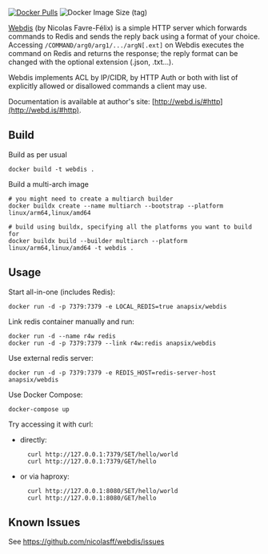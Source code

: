 [![Docker Pulls](https://img.shields.io/docker/pulls/anapsix/webdis)](https://hub.docker.com/r/anapsix/webdis/)
![Docker Image Size (tag)](https://img.shields.io/docker/image-size/anapsix/webdis/latest)

[Webdis](http://webd.is) (by Nicolas Favre-Félix) is a simple HTTP server which
forwards commands to Redis and sends the reply back using a format of your
choice. Accessing `/COMMAND/arg0/arg1/.../argN[.ext]` on Webdis executes the
command on Redis and returns the response; the reply format can be changed with
the optional extension (.json, .txt…).

Webdis implements ACL by IP/CIDR, by HTTP Auth or both with list of explicitly allowed or disallowed commands a client may use.

Documentation is available at author's site: [http://webd.is/#http](http://webd.is/#http).

## Build

Build as per usual

    docker build -t webdis .

Build a multi-arch image

    # you might need to create a multiarch builder
    docker buildx create --name multiarch --bootstrap --platform linux/arm64,linux/amd64

    # build using buildx, specifying all the platforms you want to build for
    docker buildx build --builder multiarch --platform linux/arm64,linux/amd64 -t webdis .

## Usage

Start all-in-one (includes Redis):

    docker run -d -p 7379:7379 -e LOCAL_REDIS=true anapsix/webdis

Link redis container manually and run:

    docker run -d --name r4w redis
    docker run -d -p 7379:7379 --link r4w:redis anapsix/webdis

Use external redis server:

    docker run -d -p 7379:7379 -e REDIS_HOST=redis-server-host anapsix/webdis

Use Docker Compose:

    docker-compose up

Try accessing it with curl:

* directly:

        curl http://127.0.0.1:7379/SET/hello/world
        curl http://127.0.0.1:7379/GET/hello

* or via haproxy:

        curl http://127.0.0.1:8080/SET/hello/world
        curl http://127.0.0.1:8080/GET/hello

## Known Issues

See https://github.com/nicolasff/webdis/issues
